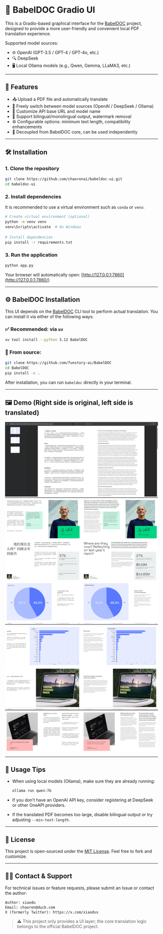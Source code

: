 

# 📄 BabelDOC Gradio UI

This is a Gradio-based graphical interface for the [BabelDOC](https://github.com/funstory-ai/BabelDOC) project, designed to provide a more user-friendly and convenient local PDF translation experience.

Supported model sources:

- 🌐 OpenAI (GPT-3.5 / GPT-4 / GPT-4o, etc.)
- 🔍 DeepSeek
- 🖥️ Local Ollama models (e.g., Qwen, Gemma, LLaMA3, etc.)

------

## 🚀 Features

- 📤 Upload a PDF file and automatically translate
- 🔄 Freely switch between model sources (OpenAI / DeepSeek / Ollama)
- 📌 Customize API base URL and model name
- 📗 Support bilingual/monolingual output, watermark removal
- ⚙️ Configurable options: minimum text length, compatibility enhancements
- 🧩 Decoupled from BabelDOC core, can be used independently

------

## 🛠️ Installation

### 1. Clone the repository

```bash
git clone https://github.com/chaorenai/babeldoc-ui.git
cd babeldoc-ui
```

### 2. Install dependencies

It is recommended to use a virtual environment such as `conda` or `venv`:

```bash
# Create virtual environment (optional)
python -m venv venv
venv\Scripts\activate  # On Windows

# Install dependencies
pip install -r requirements.txt
```

### 3. Run the application

```bash
python app.py
```

Your browser will automatically open: [http://127.0.0.1:7860](http://127.0.0.1:7860/)

------

## ⚙️ BabelDOC Installation

This UI depends on the [BabelDOC](https://github.com/funstory-ai/BabelDOC) CLI tool to perform actual translation. You can install it via either of the following ways:

### ✅ Recommended: via `uv`

```bash
uv tool install --python 3.12 BabelDOC
```

### 🧪 From source:

```bash
git clone https://github.com/funstory-ai/BabelDOC
cd BabelDOC
pip install -e .
```

After installation, you can run `babeldoc` directly in your terminal.

------

## 🖼️ Demo (Right side is original, left side is translated)

![Preview](example/example1.png)
 ![Preview](example/example2.png)
 ![Preview](example/example3.png)
 ![Preview](example/example4.png)
 ![Preview](example/example5.png)

------

## 🧠 Usage Tips

- When using local models (Ollama), make sure they are already running:

  ```bash
  ollama run qwen:7b
  ```

- If you don’t have an OpenAI API key, consider registering at DeepSeek or other OneAPI providers.

- If the translated PDF becomes too large, disable bilingual output or try adjusting `--min-text-length`.

------

## 📜 License

This project is open-sourced under the [MIT License](https://chatgpt.com/c/LICENSE). Feel free to fork and customize.

------

## 🙋‍♀️ Contact & Support

For technical issues or feature requests, please submit an Issue or contact the author:

```
Author: xiaodu  
Email: chaoren@duck.com  
X (formerly Twitter): https://x.com/xiaodus
```

> ⚠️ This project only provides a UI layer; the core translation logic belongs to the official BabelDOC project.

